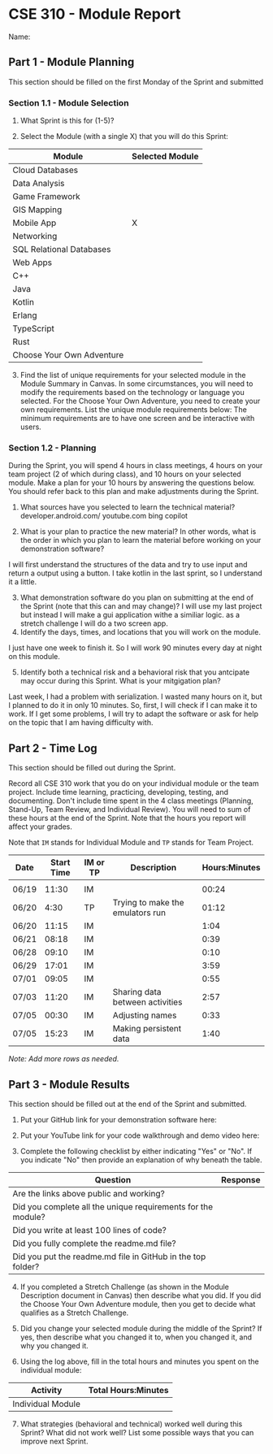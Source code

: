 # CSE 310 - Module Report

Name:

## Part 1 - Module Planning

This section should be filled on the first Monday of the Sprint and submitted

### Section 1.1 - Module Selection

1. What Sprint is this for (1-5)?

2. Select the Module (with a single X) that you will do this Sprint:

|Module                   |Selected Module|
|-------------------------|---------------|
|Cloud Databases          |               |
|Data Analysis            |               |
|Game Framework           |               |
|GIS Mapping              |               |
|Mobile App               |       X       |
|Networking               |               |
|SQL Relational Databases |               |
|Web Apps                 |               |
|C++                      |               |
|Java                     |               |
|Kotlin                   |               |
|Erlang                   |               |
|TypeScript               |               |
|Rust                     |               |
|Choose Your Own Adventure|               |

3. Find the list of unique requirements for your selected module in the Module Summary in Canvas.  In some circumstances, you will need to modify the requirements based on the technology or language you selected.  For the Choose Your Own Adventure, you need to create your own requirements.  List the unique module requirements below:
The minimum requirements are to have one screen and be interactive with users.

### Section 1.2 - Planning

During the Sprint, you will spend 4 hours in class meetings, 4 hours on your team project (2 of which during class), and 10 hours on your selected module.  Make a plan for your 10 hours by answering the questions below.  You should refer back to this plan and make adjustments during the Sprint.


1. What sources have you selected to learn the technical material?
developer.android.com/
youtube.com
bing copilot

2. What is your plan to practice the new material?  In other words, what is the order in which you plan to learn the material before working on your demonstration software?

I will first understand the structures of the data and try to use input and  return a output using a button. I take kotlin in the last sprint, so I understand it a little.

3. What demonstration software do you plan on submitting at the end of the Sprint (note that this can and may change)?
I will use my last project but instead I will make a gui application withe a similiar logic. as a stretch challenge I will do a two screen app.
4. Identify the days, times, and locations that you will work on the module.

I just have one week to finish it. So I will work 90 minutes every day at night on this module.

5. Identify both a technical risk and a behavioral risk that you antcipate may occur during this Sprint.  What is your mitgigation plan?

Last week, I had a problem with serialization. I wasted many hours on it, but I planned to do it in only 10 minutes. So, first, I will check if I can make it to work. If I get some problems, I will try to adapt the software or ask for help on the topic that I am having difficulty with.

## Part 2 - Time Log

This section should be filled out during the Sprint. 

Record all CSE 310 work that you do on your individual module or the team project.  Include time learning, practicing, developing, testing, and documenting.  Don't include time spent in the 4 class meetings (Planning, Stand-Up, Team Review, and Individual Review).  You will need to sum of these hours at the end of the Sprint. Note that the hours you report will affect your grades.

Note that `IM` stands for Individual Module and `TP` stands for Team Project.  

|Date      |Start Time|IM or TP|Description                                 |Hours:Minutes|
|----------|----------|--------|--------------------------------------------|-------------|
|          |          |        |                                            |             |
|  06/19   |  11:30   |   IM   |                                            |     00:24   |
|  06/20   |  4:30    |   TP   |           Trying to make the emulators run |     01:12   |
|  06/20   |  11:15   |   IM   |                                            |      1:04   |
|  06/21   |  08:18   |   IM   |                                            |      0:39   |
|  06/28   |  09:10   |   IM   |                                            |      0:10   |
|  06/29   |  17:01   |   IM   |                                            |      3:59   |
|  07/01   |  09:05   |   IM   |                                            |      0:55   |
|  07/03   |  11:20   |   IM   |           Sharing data between activities  |      2:57   |
|  07/05   |  00:30   |   IM   |           Adjusting names                  |      0:33   |
|  07/05   |  15:23   |   IM   |        Making persistent data              |      1:40   |

_Note: Add more rows as needed._


## Part 3 - Module Results

This section should be filled out at the end of the Sprint and submitted.

1. Put your GitHub link for your demonstration software here: 

2. Put your YouTube link for your code walkthrough and demo video here:

3. Complete the following checklist by either indicating "Yes" or "No". If you indicate "No" then provide an explanation of why beneath the table.

|Question                                                    |Response|
|------------------------------------------------------------|--------|
|Are the links above public and working?                     |        |
|Did you complete all the unique requirements for the module?|        |
|Did you write at least 100 lines of code?                   |        |
|Did you fully complete the readme.md file?                  |        |
|Did you put the readme.md file in GitHub in the top folder? |        |

4. If you completed a Stretch Challenge (as shown in the Module Description document in Canvas) then describe what you did.  If you did the Choose Your Own Adventure module, then you get to decide what qualifies as a Stretch Challenge.

5. Did you change your selected module during the middle of the Sprint?  If yes, then describe what you changed it to, when you changed it, and why you changed it.

6. Using the log above, fill in the total hours and minutes you spent on the individual module:

|Activity         |Total Hours:Minutes|
|-----------------|-------------------|
|Individual Module|                   |

7. What strategies (behavioral and technical) worked well during this Sprint?  What did not work well?  List some possible ways that you can improve next Sprint.

